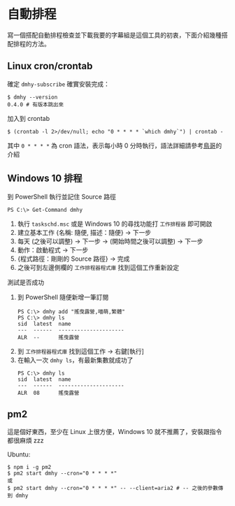 # 自動排程

寫一個搭配自動排程檢查並下載我要的字幕組是這個工具的初衷，下面介紹幾種搭配排程的方法。

## Linux cron/crontab

確定 `dmhy-subscribe` 確實安裝完成：

```shell
$ dmhy --version
0.4.0 # 有版本跳出來
```

加入到 crontab

```shell
$ (crontab -l 2>/dev/null; echo "0 * * * * `which dmhy`") | crontab -
```

其中 `0 * * * *` 為 cron 語法，表示每小時 0 分時執行，語法詳細請參考[鳥哥](http://linux.vbird.org/linux_basic/0430cron.php#crontab)的介紹

## Windows 10 排程

到 PowerShell 執行並記住 Source 路徑

```shell
PS C:\> Get-Command dmhy
```

1. 執行 `taskschd.msc` 或是 Windows 10 的尋找功能打 `工作排程器` 即可開啟
2. 建立基本工作 {名稱: 隨便, 描述：隨便} → 下一步
3. 每天 (之後可以調整) → 下一步 → (開始時間之後可以調整) → 下一步
4. 動作：啟動程式 → 下一步
5. {程式路徑：剛剛的 Source 路徑} → 完成
6. 之後可到左邊側欄的 `工作排程器程式庫` 找到這個工作重新設定

測試是否成功

1. 到 PowerShell 隨便新增一筆訂閱
   ```
   PS C:\> dmhy add "搖曳露營,喵萌,繁體"
   PS C:\> dmhy ls
   sid  latest  name
   ---  ------  ---------------------
   ALR  --      搖曳露營
   ```
2. 到 `工作排程器程式庫` 找到這個工作 → 右鍵[執行]
3. 在輸入一次 `dmhy ls`，有最新集數就成功了
   ```
   PS C:\> dmhy ls
   sid  latest  name
   ---  ------  ---------------------
   ALR  08      搖曳露營
   ```

## pm2

這是個好東西，至少在 Linux 上很方便，Windows 10 就不推薦了，安裝跟指令都很麻煩 zzz

Ubuntu:

```shell
$ npm i -g pm2
$ pm2 start dmhy --cron="0 * * * *"
或
$ pm2 start dmhy --cron="0 * * * *" -- --client=aria2 # -- 之後的參數傳到 dmhy
```
